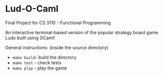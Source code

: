 # Lud-O-Caml                                                                                                                                                       
                                                                                                                                                      
Final Project for CS 3110 - Functional Programming

An interactive terminal-based version of the popular strategy board game Ludo built using OCaml!

General instructions:
(inside the source directory)

* `make build`- build the directory
* `make test` - check tests
* `make play` - play the game

